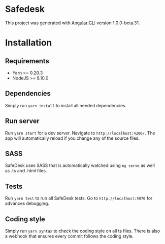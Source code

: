 # Safedesk

This project was generated with
[Angular CLI](https://github.com/angular/angular-cli) version 1.0.0-beta.31.

# Installation

## Requirements

* Yarn >= 0.20.3
* NodeJS >= 6.10.0

## Dependencies

Simply run `yarn install` to install all needed dependencies.

## Run server

Run `yarn start` for a dev server. Navigate to `http://localhost:4200/`.
The app will automatically reload if you change any of the source files.

## SASS

SafeDesk uses SASS that is automatically watched using `ng serve` as well as .ts and .html files.

## Tests

Run `yarn test` to run all SafeDesk tests. Go to `http://localhost:9876` for advances debugging.

## Coding style

Simply run `yarn syntax` to check the coding style on all ts files. There is also a webhook
that ensures every commit follows the coding style.
